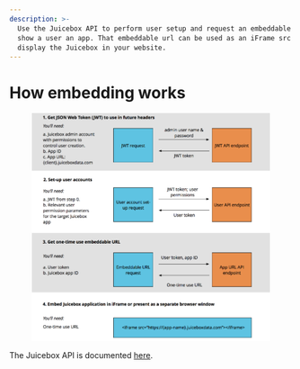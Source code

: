 ```yaml
---
description: >-
  Use the Juicebox API to perform user setup and request an embeddable url to
  show a user an app. That embeddable url can be used as an iFrame src to
  display the Juicebox in your website.
---
```


# How embedding works

<figure><img src="../../.gitbook/assets/image (394).png" alt=""><figcaption></figcaption></figure>

The Juicebox API is documented [here](juicebox-embedding-api.md).&#x20;

